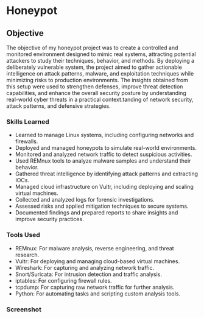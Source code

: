 # Honeypot

## Objective

The objective of my honeypot project was to create a controlled and monitored environment designed to mimic real systems, attracting potential attackers to study their techniques, behavior, and methods. By deploying a deliberately vulnerable system, the project aimed to gather actionable intelligence on attack patterns, malware, and exploitation techniques while minimizing risks to production environments. The insights obtained from this setup were used to strengthen defenses, improve threat detection capabilities, and enhance the overall security posture by understanding real-world cyber threats in a practical context.tanding of network security, attack patterns, and defensive strategies.

### Skills Learned

- Learned to manage Linux systems, including configuring networks and firewalls.  
- Deployed and managed honeypots to simulate real-world environments.  
- Monitored and analyzed network traffic to detect suspicious activities.  
- Used REMnux tools to analyze malware samples and understand their behavior.  
- Gathered threat intelligence by identifying attack patterns and extracting IOCs.  
- Managed cloud infrastructure on Vultr, including deploying and scaling virtual machines.  
- Collected and analyzed logs for forensic investigations.   
- Assessed risks and applied mitigation techniques to secure systems.  
- Documented findings and prepared reports to share insights and improve security practices.  

### Tools Used

- REMnux: For malware analysis, reverse engineering, and threat research.  
- Vultr: For deploying and managing cloud-based virtual machines.  
- Wireshark: For capturing and analyzing network traffic.  
- Snort/Suricata: For intrusion detection and traffic analysis.  
- iptables: For configuring firewall rules.  
- tcpdump: For capturing raw network traffic for further analysis.  
- Python: For automating tasks and scripting custom analysis tools.  

### Screenshot
